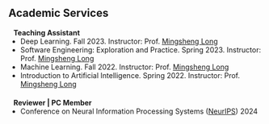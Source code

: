 ## Academic Services

<h4 style="margin:0 10px 0;">Teaching Assistant</h4>

<ul style="margin:0 0 20px;">
  <li>Deep Learning. Fall 2023. Instructor: Prof. <a href="http://ise.thss.tsinghua.edu.cn/~mlong/">Mingsheng Long</a></li>
  <li>Software Engineering: Exploration and Practice. Spring 2023. Instructor: Prof. <a href="http://ise.thss.tsinghua.edu.cn/~mlong/">Mingsheng Long</a></li>
  <li>Machine Learning. Fall 2022. Instructor: Prof. <a href="http://ise.thss.tsinghua.edu.cn/~mlong/">Mingsheng Long</a></li>
  <li>Introduction to Artificial Intelligence. Spring 2022. Instructor: Prof. <a href="http://ise.thss.tsinghua.edu.cn/~mlong/">Mingsheng Long</a></li>
</ul>

<h4 style="margin:0 10px 0;">Reviewer | PC Member</h4>

<ul style="margin:0 0 20px;">
  <li>Conference on Neural Information Processing Systems (<a href="https://neurips.cc/">NeurIPS</a>) 2024</li>
</ul>